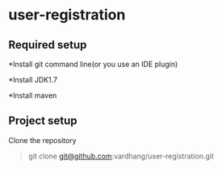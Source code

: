 # user-registration
Required setup
--------------

*Install git command line(or you use an IDE plugin)

*Install JDK1.7

*Install maven


Project setup
-------------

Clone the repository

  >git clone git@github.com:vardhang/user-registration.git

